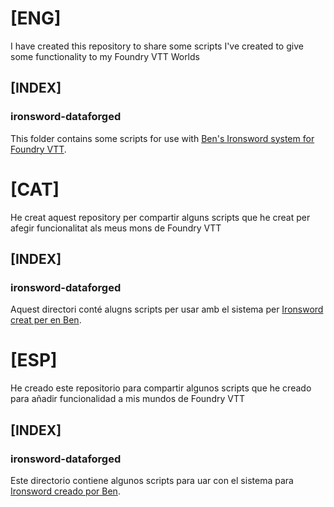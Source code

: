 [ENG]
===
I have created this repository to share some scripts I've created to give some functionality to my Foundry VTT Worlds

## [INDEX]
### ironsword-dataforged 
This folder contains some scripts for use with [Ben's Ironsword system for Foundry VTT](https://github.com/ben/foundry-ironsworn).

[CAT]
===
He creat aquest repository per compartir alguns scripts que he creat per afegir funcionalitat als meus mons de Foundry VTT

## [INDEX]
### ironsword-dataforged 
Aquest directori conté alugns scripts per usar amb el sistema per [Ironsword creat per en Ben](https://github.com/ben/foundry-ironsworn).

[ESP]
===
He creado este repositorio para compartir algunos scripts que he creado para añadir funcionalidad a mis mundos de Foundry VTT

## [INDEX]
### ironsword-dataforged 
Este directorio contiene algunos scripts para uar con el sistema para [Ironsword creado por Ben](https://github.com/ben/foundry-ironsworn).